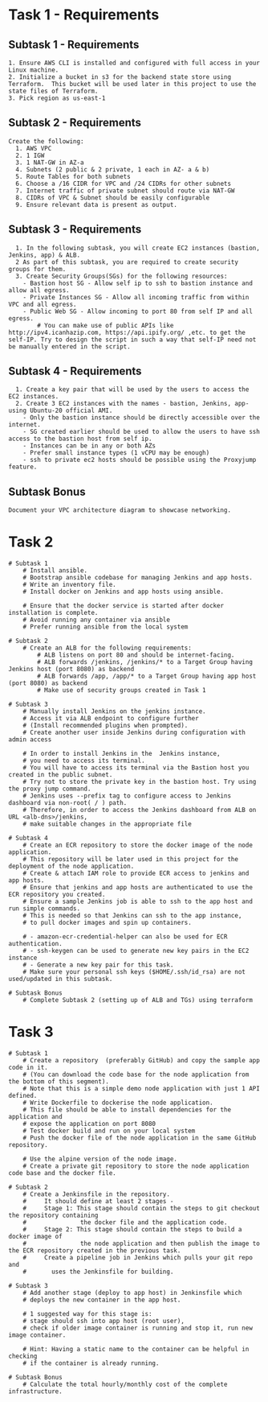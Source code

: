 # Task 1 - Requirements
## Subtask 1 - Requirements
```
1. Ensure AWS CLI is installed and configured with full access in your Linux machine. 
2. Initialize a bucket in s3 for the backend state store using Terraform.  This bucket will be used later in this project to use the state files of Terraform. 
3. Pick region as us-east-1
```

## Subtask 2 - Requirements
```
Create the following: 
  1. AWS VPC
  2. 1 IGW
  3. 1 NAT-GW in AZ-a
  4. Subnets (2 public & 2 private, 1 each in AZ- a & b)
  5. Route Tables for both subnets
  6. Choose a /16 CIDR for VPC and /24 CIDRs for other subnets
  7. Internet traffic of private subnet should route via NAT-GW
  8. CIDRs of VPC & Subnet should be easily configurable
  9. Ensure relevant data is present as output.
```

## Subtask 3 - Requirements
```
  1. In the following subtask, you will create EC2 instances (bastion, Jenkins, app) & ALB. 
  2 As part of this subtask, you are required to create security groups for them.
  3. Create Security Groups(SGs) for the following resources: 
    - Bastion host SG - Allow self ip to ssh to bastion instance and allow all egress.
    - Private Instances SG - Allow all incoming traffic from within VPC and all egress.
    - Public Web SG - Allow incoming to port 80 from self IP and all egress.
        # You can make use of public APIs like http://ipv4.icanhazip.com, https://api.ipify.org/ ,etc. to get the self-IP. Try to design the script in such a way that self-IP need not be manually entered in the script. 
```

## Subtask 4 - Requirements
```
  1. Create a key pair that will be used by the users to access the EC2 instances.
  2. Create 3 EC2 instances with the names - bastion, Jenkins, app- using Ubuntu-20 official AMI.
    - Only the bastion instance should be directly accessible over the internet. 
    - SG created earlier should be used to allow the users to have ssh access to the bastion host from self ip.
    - Instances can be in any or both AZs
    - Prefer small instance types (1 vCPU may be enough)
    - ssh to private ec2 hosts should be possible using the Proxyjump feature.
```

## Subtask Bonus
```
Document your VPC architecture diagram to showcase networking.
```

# Task 2
    # Subtask 1
        # Install ansible.
        # Bootstrap ansible codebase for managing Jenkins and app hosts.
        # Write an inventory file.
        # Install docker on Jenkins and app hosts using ansible.

        # Ensure that the docker service is started after docker installation is complete. 
        # Avoid running any container via ansible
        # Prefer running ansible from the local system

    # Subtask 2	
        # Create an ALB for the following requirements:
            # ALB listens on port 80 and should be internet-facing.
            # ALB forwards /jenkins, /jenkins/* to a Target Group having Jenkins host (port 8080) as backend
            # ALB forwards /app, /app/* to a Target Group having app host (port 8080) as backend
            # Make use of security groups created in Task 1

    # Subtask 3
        # Manually install Jenkins on the jenkins instance. 
        # Access it via ALB endpoint to configure further 
        # (Install recommended plugins when prompted).
        # Create another user inside Jenkins during configuration with admin access
        
        # In order to install Jenkins in the  Jenkins instance, 
        # you need to access its terminal. 
        # You will have to access its terminal via the Bastion host you created in the public subnet. 
        # Try not to store the private key in the bastion host. Try using the proxy jump command. 
        # Jenkins uses --prefix tag to configure access to Jenkins dashboard via non-root( / ) path. 
        # Therefore, in order to access the Jenkins dashboard from ALB on URL <alb-dns>/jenkins, 
        # make suitable changes in the appropriate file

    # Subtask 4	
        # Create an ECR repository to store the docker image of the node application. 
        # This repository will be later used in this project for the deployment of the node application. 
        # Create & attach IAM role to provide ECR access to jenkins and app hosts.
        # Ensure that jenkins and app hosts are authenticated to use the ECR repository you created. 
        # Ensure a sample Jenkins job is able to ssh to the app host and run simple commands. 
        # This is needed so that Jenkins can ssh to the app instance, 
        # to pull docker images and spin up containers.

        # - amazon-ecr-credential-helper can also be used for ECR authentication. 
        # - ssh-keygen can be used to generate new key pairs in the EC2 instance
        # - Generate a new key pair for this task. 
        # Make sure your personal ssh keys ($HOME/.ssh/id_rsa) are not used/updated in this subtask. 

    # Subtask Bonus
        # Complete Subtask 2 (setting up of ALB and TGs) using terraform

# Task 3
    # Subtask 1
        # Create a repository  (preferably GitHub) and copy the sample app code in it. 
        # (You can download the code base for the node application from the bottom of this segment). 
        # Note that this is a simple demo node application with just 1 API defined. 
        # Write Dockerfile to dockerise the node application. 
        # This file should be able to install dependencies for the application and 
        # expose the application on port 8080
        # Test docker build and run on your local system
        # Push the docker file of the node application in the same GitHub repository.

        # Use the alpine version of the node image. 
        # Create a private git repository to store the node application code base and the docker file.

    # Subtask 2	
        # Create a Jenkinsfile in the repository.
        #     It should define at least 2 stages -
        #     Stage 1: This stage should contain the steps to git checkout the repository containing 
        #               the docker file and the application code. 
        #     Stage 2: This stage should contain the steps to build a docker image of 
        #               the node application and then publish the image to the ECR repository created in the previous task.
        #     Create a pipeline job in Jenkins which pulls your git repo and 
        #       uses the Jenkinsfile for building.

    # Subtask 3
        # Add another stage (deploy to app host) in Jenkinsfile which 
        # deploys the new container in the app host.

        # 1 suggested way for this stage is: 
        # stage should ssh into app host (root user), 
        # check if older image container is running and stop it, run new image container.

        # Hint: Having a static name to the container can be helpful in checking 
        # if the container is already running. 

    # Subtask Bonus
        # Calculate the total hourly/monthly cost of the complete infrastructure.	